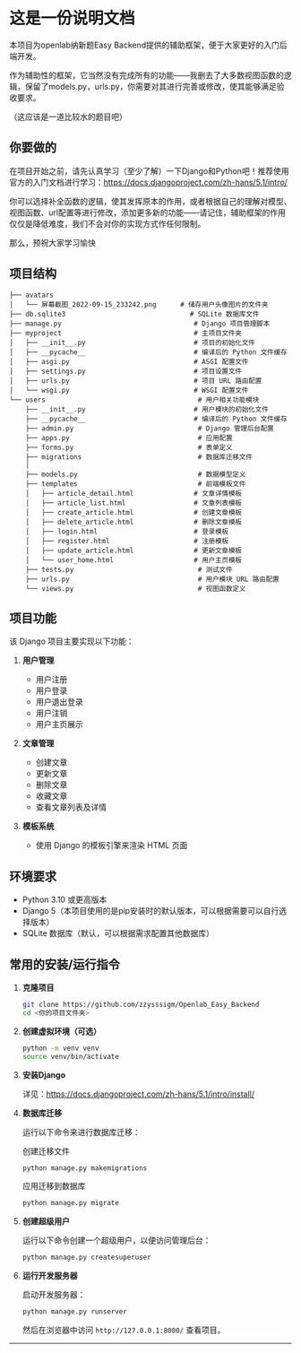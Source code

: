 # 这是一份说明文档

本项目为openlab纳新题Easy Backend提供的辅助框架，便于大家更好的入门后端开发。

作为辅助性的框架，它当然没有完成所有的功能——我删去了大多数视图函数的逻辑，保留了models.py，urls.py，你需要对其进行完善或修改，使其能够满足验收要求。

（这应该是一道比较水的题目吧）

## 你要做的

在项目开始之前，请先认真学习（至少了解）一下Django和Python吧！推荐使用官方的入门文档进行学习：https://docs.djangoproject.com/zh-hans/5.1/intro/

你可以选择补全函数的逻辑，使其发挥原本的作用，或者根据自己的理解对模型、视图函数、url配置等进行修改，添加更多新的功能——请记住，辅助框架的作用仅仅是降低难度，我们不会对你的实现方式作任何限制。

那么，预祝大家学习愉快

## 项目结构

```
├── avatars
│   └── 屏幕截图_2022-09-15_233242.png      # 储存用户头像图片的文件夹
├── db.sqlite3                               # SQLite 数据库文件
├── manage.py                                 # Django 项目管理脚本
├── myproject                                 # 主项目文件夹
│   ├── __init__.py                           # 项目的初始化文件
│   ├── __pycache__                           # 编译后的 Python 文件缓存 
│   ├── asgi.py                               # ASGI 配置文件
│   ├── settings.py                           # 项目设置文件
│   ├── urls.py                               # 项目 URL 路由配置
│   └── wsgi.py                               # WSGI 配置文件
└── users                                      # 用户相关功能模块
    ├── __init__.py                           # 用户模块的初始化文件
    ├── __pycache__                           # 编译后的 Python 文件缓存
    ├── admin.py                               # Django 管理后台配置
    ├── apps.py                                # 应用配置
    ├── forms.py                               # 表单定义
    ├── migrations                             # 数据库迁移文件
    │                     
    ├── models.py                              # 数据模型定义
    ├── templates                              # 前端模板文件
    │   ├── article_detail.html               # 文章详情模板
    │   ├── article_list.html                 # 文章列表模板
    │   ├── create_article.html               # 创建文章模板
    │   ├── delete_article.html               # 删除文章模板
    │   ├── login.html                        # 登录模板
    │   ├── register.html                     # 注册模板
    │   ├── update_article.html               # 更新文章模板
    │   └── user_home.html                    # 用户主页模板
    ├── tests.py                               # 测试文件
    ├── urls.py                                # 用户模块 URL 路由配置
    └── views.py                               # 视图函数定义
```

## 项目功能

该 Django 项目主要实现以下功能：

1. **用户管理**
   - 用户注册
   - 用户登录
   - 用户退出登录
   - 用户注销
   - 用户主页展示

2. **文章管理**
   - 创建文章
   - 更新文章
   - 删除文章
   - 收藏文章
   - 查看文章列表及详情
    

3. **模板系统**
   - 使用 Django 的模板引擎来渲染 HTML 页面

## 环境要求

- Python 3.10 或更高版本
- Django 5（本项目使用的是pip安装时的默认版本，可以根据需要可以自行选择版本）
- SQLite 数据库（默认，可以根据需求配置其他数据库）

## 常用的安装/运行指令

1. **克隆项目**

   ```bash
   git clone https://github.com/zzysssigm/Openlab_Easy_Backend
   cd <你的项目文件夹>
   ```

2. **创建虚拟环境（可选）**

   ```bash
   python -m venv venv
   source venv/bin/activate
   ```

3. **安装Django**

   详见：https://docs.djangoproject.com/zh-hans/5.1/intro/install/

4. **数据库迁移**

   运行以下命令来进行数据库迁移：
   
   创建迁移文件
   ```bash
   python manage.py makemigrations
   ```
   应用迁移到数据库
   ```bash
   python manage.py migrate
   ```

6. **创建超级用户**

   运行以下命令创建一个超级用户，以便访问管理后台：

   ```bash
   python manage.py createsuperuser
   ```

7. **运行开发服务器**

   启动开发服务器：

   ```bash
   python manage.py runserver
   ```

   然后在浏览器中访问 `http://127.0.0.1:8000/` 查看项目。

---

